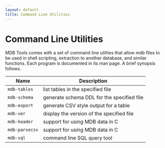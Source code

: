 ```yaml
---
layout: default
title: Command Line Utilities
---
```


Command Line Utilities
=======================

MDB Tools comes with a set of command line utilties that allow mdb files to be used in shell 
scripting, extraction to another database, and similar 
functions. Each program is documented in its man page. A brief synopsis follows.


|Name|Description|
|----|-----------|
|`mdb-tables`|list tables in the specified file|
|`mdb-schema`|generate schema DDL for the specified file|
|`mdb-export`|generate CSV style output for a table|
|`mdb-ver`|display the version of the specified file|
|`mdb-header`|support for using MDB data in C|
|`mdb-parsecsv`|support for using MDB data in C|
|`mdb-sql`|command line SQL query tool|